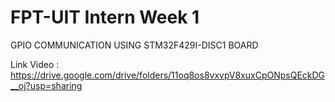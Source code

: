 # FPT-UIT Intern Week 1
GPIO COMMUNICATION USING STM32F429I-DISC1 BOARD

Link Video :
https://drive.google.com/drive/folders/11oq8os8vxvpV8xuxCpONpsQEckDG__oj?usp=sharing
